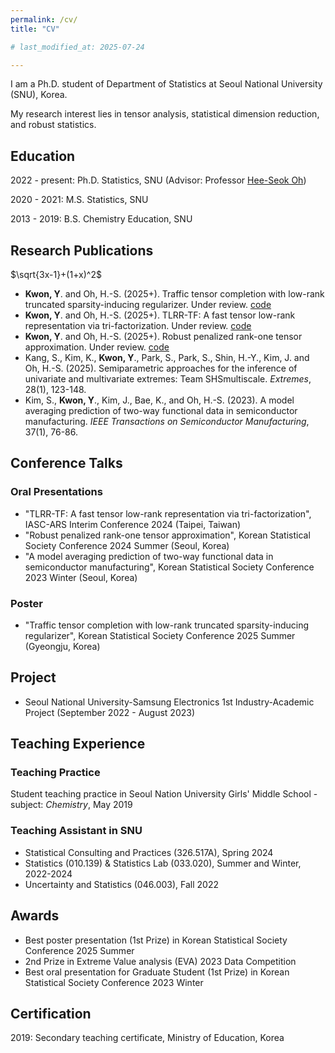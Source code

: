 ```yaml
---
permalink: /cv/
title: "CV"

# last_modified_at: 2025-07-24

---
```


I am a Ph.D. student of Department of Statistics at Seoul National University (SNU), Korea.

My research interest lies in tensor analysis, statistical dimension reduction, and robust statistics. 

## Education 
2022 - present: Ph.D. Statistics, SNU \(Advisor: Professor [Hee-Seok Oh](https://sites.google.com/site/heeseokoh/)\)

2020 - 2021: M.S. Statistics, SNU

2013 - 2019: B.S. Chemistry Education, SNU

## Research Publications
$\sqrt{3x-1}+(1+x)^2$

* **Kwon, Y**. and Oh, H.-S. (2025+). Traffic tensor completion with low-rank truncated sparsity-inducing regularizer. Under review. [code](https://github.com/YoungukKwon/TSIR)
* **Kwon, Y**. and Oh, H.-S. (2025+). TLRR-TF: A fast tensor low-rank representation via tri-factorization. Under review. [code](https://github.com/YoungukKwon/TLRR-TF)
* **Kwon, Y**. and Oh, H.-S. (2025+). Robust penalized rank-one tensor approximation. Under review. [code](https://github.com/YoungukKwon/RPTA)
* Kang, S., Kim, K., **Kwon, Y**., Park, S., Park, S., Shin, H.-Y., Kim, J. and Oh, H.-S. (2025). Semiparametric approaches for the inference of univariate and multivariate extremes: Team SHSmultiscale. *Extremes*, 28(1), 123-148.
* Kim, S., **Kwon, Y**., Kim, J., Bae, K., and Oh, H.-S. (2023). A model averaging prediction of two-way functional data in semiconductor manufacturing. *IEEE Transactions on Semiconductor Manufacturing*, 37(1), 76-86.

## Conference Talks 
### Oral Presentations
* "TLRR-TF: A fast tensor low-rank representation via tri-factorization", IASC-ARS Interim Conference 2024 (Taipei, Taiwan)
* "Robust penalized rank-one tensor approximation", Korean Statistical Society Conference 2024 Summer (Seoul, Korea)
* "A model averaging prediction of two-way functional data in semiconductor manufacturing", Korean Statistical Society Conference 2023 Winter (Seoul, Korea)

### Poster
* "Traffic tensor completion with low-rank truncated sparsity-inducing regularizer", Korean Statistical Society Conference 2025 Summer (Gyeongju, Korea)

## Project
* Seoul National University-Samsung Electronics 1st Industry-Academic Project (September 2022 - August 2023) 

## Teaching Experience
### Teaching Practice
Student teaching practice in Seoul Nation University Girls' Middle School - subject: *Chemistry*, May 2019

### Teaching Assistant in SNU
* Statistical Consulting and Practices (326.517A), Spring 2024
* Statistics (010.139) & Statistics Lab (033.020), Summer and Winter, 2022-2024
* Uncertainty and Statistics (046.003), Fall 2022

## Awards
* Best poster presentation (1st Prize) in Korean Statistical Society Conference 2025 Summer
* 2nd Prize in Extreme Value analysis (EVA) 2023 Data Competition
* Best oral presentation for Graduate Student (1st Prize) in Korean Statistical Society Conference 2023 Winter

## Certification 
2019: Secondary teaching certificate, Ministry of Education, Korea

